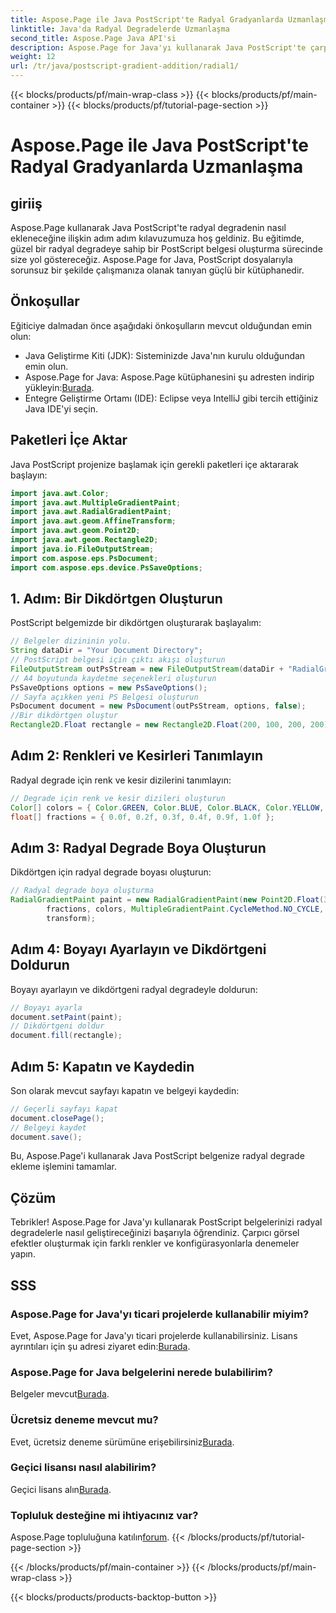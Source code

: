 ```yaml
---
title: Aspose.Page ile Java PostScript'te Radyal Gradyanlarda Uzmanlaşma
linktitle: Java'da Radyal Degradelerde Uzmanlaşma
second_title: Aspose.Page Java API'si
description: Aspose.Page for Java'yı kullanarak Java PostScript'te çarpıcı radyal degradeleri nasıl ekleyeceğinizi öğrenin. Bu adım adım kılavuzla PostScript belgelerinizi geliştirin.
weight: 12
url: /tr/java/postscript-gradient-addition/radial1/
---
```


{{< blocks/products/pf/main-wrap-class >}}
{{< blocks/products/pf/main-container >}}
{{< blocks/products/pf/tutorial-page-section >}}

# Aspose.Page ile Java PostScript'te Radyal Gradyanlarda Uzmanlaşma

## giriiş
Aspose.Page kullanarak Java PostScript'te radyal degradenin nasıl ekleneceğine ilişkin adım adım kılavuzumuza hoş geldiniz. Bu eğitimde, güzel bir radyal degradeye sahip bir PostScript belgesi oluşturma sürecinde size yol göstereceğiz. Aspose.Page for Java, PostScript dosyalarıyla sorunsuz bir şekilde çalışmanıza olanak tanıyan güçlü bir kütüphanedir.
## Önkoşullar
Eğiticiye dalmadan önce aşağıdaki önkoşulların mevcut olduğundan emin olun:
- Java Geliştirme Kiti (JDK): Sisteminizde Java'nın kurulu olduğundan emin olun.
-  Aspose.Page for Java: Aspose.Page kütüphanesini şu adresten indirip yükleyin:[Burada](https://releases.aspose.com/page/java/).
- Entegre Geliştirme Ortamı (IDE): Eclipse veya IntelliJ gibi tercih ettiğiniz Java IDE'yi seçin.
## Paketleri İçe Aktar
Java PostScript projenize başlamak için gerekli paketleri içe aktararak başlayın:
```java
import java.awt.Color;
import java.awt.MultipleGradientPaint;
import java.awt.RadialGradientPaint;
import java.awt.geom.AffineTransform;
import java.awt.geom.Point2D;
import java.awt.geom.Rectangle2D;
import java.io.FileOutputStream;
import com.aspose.eps.PsDocument;
import com.aspose.eps.device.PsSaveOptions;
```
## 1. Adım: Bir Dikdörtgen Oluşturun
PostScript belgemizde bir dikdörtgen oluşturarak başlayalım:
```java
// Belgeler dizininin yolu.
String dataDir = "Your Document Directory";
// PostScript belgesi için çıktı akışı oluşturun
FileOutputStream outPsStream = new FileOutputStream(dataDir + "RadialGradient1_outPS.ps");
// A4 boyutunda kaydetme seçenekleri oluşturun
PsSaveOptions options = new PsSaveOptions();
// Sayfa açıkken yeni PS Belgesi oluşturun
PsDocument document = new PsDocument(outPsStream, options, false);
//Bir dikdörtgen oluştur
Rectangle2D.Float rectangle = new Rectangle2D.Float(200, 100, 200, 200);
```
## Adım 2: Renkleri ve Kesirleri Tanımlayın
Radyal degrade için renk ve kesir dizilerini tanımlayın:
```java
// Degrade için renk ve kesir dizileri oluşturun
Color[] colors = { Color.GREEN, Color.BLUE, Color.BLACK, Color.YELLOW, new Color(245, 245, 220), Color.RED };
float[] fractions = { 0.0f, 0.2f, 0.3f, 0.4f, 0.9f, 1.0f };
```
## Adım 3: Radyal Degrade Boya Oluşturun
Dikdörtgen için radyal degrade boyası oluşturun:
```java
// Radyal degrade boya oluşturma
RadialGradientPaint paint = new RadialGradientPaint(new Point2D.Float(300, 200), 100, new Point2D.Float(300, 200),
        fractions, colors, MultipleGradientPaint.CycleMethod.NO_CYCLE, MultipleGradientPaint.ColorSpaceType.SRGB,
        transform);
```
## Adım 4: Boyayı Ayarlayın ve Dikdörtgeni Doldurun
Boyayı ayarlayın ve dikdörtgeni radyal degradeyle doldurun:
```java
// Boyayı ayarla
document.setPaint(paint);
// Dikdörtgeni doldur
document.fill(rectangle);
```
## Adım 5: Kapatın ve Kaydedin
Son olarak mevcut sayfayı kapatın ve belgeyi kaydedin:
```java
// Geçerli sayfayı kapat
document.closePage();
// Belgeyi kaydet
document.save();
```
Bu, Aspose.Page'i kullanarak Java PostScript belgenize radyal degrade ekleme işlemini tamamlar.
## Çözüm
Tebrikler! Aspose.Page for Java'yı kullanarak PostScript belgelerinizi radyal degradelerle nasıl geliştireceğinizi başarıyla öğrendiniz. Çarpıcı görsel efektler oluşturmak için farklı renkler ve konfigürasyonlarla denemeler yapın.
## SSS
### Aspose.Page for Java'yı ticari projelerde kullanabilir miyim?
 Evet, Aspose.Page for Java'yı ticari projelerde kullanabilirsiniz. Lisans ayrıntıları için şu adresi ziyaret edin:[Burada](https://purchase.aspose.com/buy).
### Aspose.Page for Java belgelerini nerede bulabilirim?
 Belgeler mevcut[Burada](https://reference.aspose.com/page/java/).
### Ücretsiz deneme mevcut mu?
 Evet, ücretsiz deneme sürümüne erişebilirsiniz[Burada](https://releases.aspose.com/).
### Geçici lisansı nasıl alabilirim?
 Geçici lisans alın[Burada](https://purchase.aspose.com/temporary-license/).
### Topluluk desteğine mi ihtiyacınız var?
 Aspose.Page topluluğuna katılın[forum](https://forum.aspose.com/c/page/39).
{{< /blocks/products/pf/tutorial-page-section >}}

{{< /blocks/products/pf/main-container >}}
{{< /blocks/products/pf/main-wrap-class >}}

{{< blocks/products/products-backtop-button >}}
